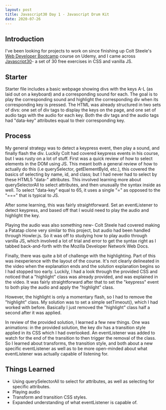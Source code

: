 ```yaml
---
layout: post
title: Javascript30 Day 1 - Javascript Drum Kit
date: 2020-07-26
---
```


## Introduction

I've been looking for projects to work on since finishing up Colt Steele's [Web Developer Bootcamp](https://www.udemy.com/course/the-web-developer-bootcamp/) course on Udemy, and I came across [Javascript30](javacript30.com)- a set of 30 free exercises in CSS and vanilla JS. 

## Starter

Starter file includes a basic webpage showing divs with the keys A-L (as laid out on a keyboard) and a corresponding sound for each. The goal is to play the corresponding sound and highlight the corresponding div when its corresponding key is pressed. The HTML was already structured in two sets of divs: one set of div tags to display the keys on the page, and one set of audio tags with the audio for each key. Both the div tags and the audio tags had "data-key" attributes equal to their corresponding key.

## Process

My general strategy was to detect a keypress event, then play a sound, and finally flash the div.
Luckily Colt had covered keypress events in his course, but I was rusty on a lot of stuff. First was a quick review of how to select elements in the DOM using JS. This meant both a general review of how to actually do this (i.e querySelector, getElementById, etc.), this covered the basics of selecting by name, id, and class; but I had never had to select by these HTML5 "data-" attributes. This involved learning more about querySelectorAll to select attributes, and then unusually the syntax inside as well. To select "data-key" equal to 65, it uses a single "=" as opposed to the "===" that is typical to JS. 

After some learning, this was fairly straightforward. Set an eventListener to detect keypress, and based off that I would need to play the audio and highlight the key.

Playing the audio was also something new- Colt Steele had covered making a Patatap clone very similar to this project, but audio had been handled through Howler.js. So it was off to studying how to play audio through vanilla JS, which involved a lot of trial and error to get the syntax right as I tabbed back-and-forth with the Mozilla Developer Network Web Docs.

Finally, there was quite a bit of challenge with the highlighting. Part of this was inexperience with the layout of the course. It's not clearly delineated in the video when the explanation ends and the solution explanation begins so I had stopped too early.  Luckily, I had a look through the provided CSS and noticed that a "highlight" class was already provided, and was explained in the video. It was fairly straightforward after that to set the "keypress" event to both play the audio and apply the "highlight" class.

However, the highlight is only a momentary flash, so I had to remove the "highlight" class. My solution was to set a simple setTimeout(), which I had worked with before. Basically I just removed the "highlight" class half a second after it was applied.

In review of the provided solution, I learned a few new things. One was animations: in the provided solution, the key div has a transition style applied in its CSS which I had overlooked. An eventListener was added to watch for the end of the transition to then trigger the removal of the class. So I learned about transforms, the transition style, and both about a new specific eventListener as well as to be more open-minded about what eventListener was actually capable of listening for.


## Things Learned

- Using querySelectorAll to select for attributes, as well as selecting for specific attributes.
- Playing audio
- Transform and transition CSS styles.
- Expanded understanding of what eventListener is capable of.

